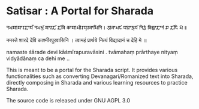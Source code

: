 # Satisar : A Portal for Sharada

𑆤𑆩𑆯𑇀𑆯𑆳𑆫𑆢𑆳𑆪𑆽
𑆤𑆩𑆱𑇀𑆠𑆼 𑆯𑆳𑆫𑆢𑆼 𑆢𑆼𑆮𑆴 𑆑𑆳𑆯𑇀𑆩𑆵𑆫𑆥𑆶𑆫𑆮𑆳𑆱𑆴𑆤𑆴 𑇅
𑆠𑇀𑆮𑆳𑆩𑆲𑆁 𑆥𑇀𑆫𑆳𑆫𑇀𑆡𑆪𑆼 𑆤𑆴𑆠𑇀𑆪𑆁 𑆮𑆴𑆢𑇀𑆪𑆳𑆢𑆳𑆤𑆁 𑆖 𑆢𑆼𑆲𑆴 𑆩𑆼 𑇆

नमस्ते शारदे देवि काश्मीरपुरवासिनि ।
त्वामहं प्रार्थये नित्यं विद्यादानं च देहि मे ॥

namaste śārade devi kāśmīrapuravāsini .
tvāmahaṃ prārthaye nityaṃ vidyādānaṃ ca dehi me ..

This is meant to be a portal for the Sharada script. It provides various functionalities such as converting Devanagari/Romanized text into Sharada, directly composing in Sharada and various learning resources to practice Sharada.

The source code is released under GNU AGPL 3.0